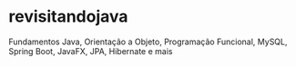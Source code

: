 # revisitandojava

Fundamentos Java, Orientação a Objeto, Programação Funcional, MySQL, Spring Boot, JavaFX, JPA, Hibernate e mais